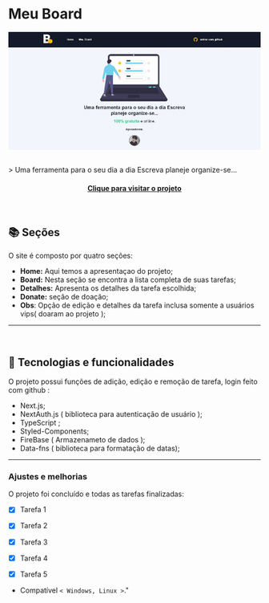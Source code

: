 # Meu Board

<!---Esses são exemplos. Veja https://shields.io para outras pessoas ou para personalizar este conjunto de escudos. Você pode querer incluir dependências, status do projeto e informações de licença aqui--->
  <p align="center">
  <img align="center" src="public/images/lista-read-me.JPG" alt="meu board">
  <p>

<br>
    > Uma ferramenta para o seu dia a dia Escreva planeje organize-se...
   
 <h4 align="center"><a href="https://dashboard.heroku.com/apps/meu-app-board" target="_blank">Clique para visitar o projeto</a></h4>


<br>


## 📚 Seções

O site é composto por quatro seções:

- **Home:** Aqui temos a apresentaçao do projeto;
- **Board:** Nesta seção se encontra a lista completa de suas tarefas;
- **Detalhes:** Apresenta os detalhes da tarefa escolhida;
- **Donate:** seção de doação;
- **Obs**: Opção de edição e detalhes da tarefa inclusa somente a usuários vips( doaram ao projeto );


---
<br>

## 🚀  Tecnologias e funcionalidades

O projeto possui funções de adição, edição e remoção de tarefa, login feito com github :

- Next.js;
- NextAuth.js ( biblioteca para autenticação de usuário );
- TypeScript ;
- Styled-Components;
- FireBase ( Armazenameto de dados );
- Data-fns ( biblioteca para formatação de datas);


---

### Ajustes e melhorias

O projeto foi concluído e todas as tarefas finalizadas:

- [x] Tarefa 1
- [x] Tarefa 2
- [x] Tarefa 3
- [x] Tarefa 4
- [x] Tarefa 5


* Compatível `< Windows, Linux >`."

<br>
